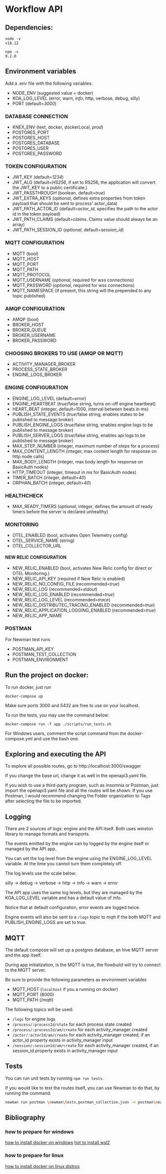 # Workflow API
## Dependencies:

```
node -v
v18.12

npm -v
9.2.0
```

## Environment variables

Add a .env file with the following variables:

- NODE_ENV (suggested value = docker)
- KOA_LOG_LEVEL (error, warn, *info*, http, verbose, debug, silly)
- PORT (default=*3000*)

### DATABASE CONNECTION

- KNEX_ENV (text, docker, dockerLocal, *prod*)
- POSTGRES_PORT
- POSTGRES_HOST
- POSTGRES_DATABASE
- POSTGRES_USER
- POSTGRES_PASSWORD

### TOKEN CONFIGURATION

- JWT_KEY (default=*1234*)
- JWT_ALG (default=*HS256*, if set to RS256, the application will convert the JWT_KEY to a public certificate.)
- JWT_PASSTHROUGH (boolean, default=*true*)
- JWT_EXTRA_KEYS (_optional_, defines extra properties from token payload that should be sent to process' actor_data)
- JWT_PATH_ACTOR_ID (default=*actor_id*, specifies the path to the actor id in the token payload)
- JWT_PATH_CLAIMS (default=*claims*. Claims value should always be an array)
- JWT_PATH_SESSION_ID (_optional_, default=*session_id*)

### MQTT CONFIGURATION

- MQTT (bool)
- MQTT_HOST
- MQTT_PORT
- MQTT_PATH
- MQTT_PROTOCOL
- MQTT_USERNAME (_optional_, required for wss connections)
- MQTT_PASSWORD (_optional_, required for wss connections)
- MQTT_NAMESPACE (if present, this string will the prepended to any topic published)

### AMQP CONFIGURATION

- AMQP (bool)
- BROKER_HOST
- BROKER_QUEUE
- BROKER_USERNAME
- BROKER_PASSWORD 

### CHOOSING BROKERS TO USE (AMQP OR MQTT)

- ACTIVITY_MANAGER_BROKER
- PROCESS_STATE_BROKER
- ENGINE_LOGS_BROKER

### ENGINE CONFIGURATION

- ENGINE_LOG_LEVEL (default=*error*)
- ENGINE_HEARTBEAT (*true*/false string, turns on-off engine heartbeat)
- HEART_BEAT (integer, default=1000, interval between beats in ms)
- PUBLISH_STATE_EVENTS (*true*/false string, enables states to be published to message broker)
- PUBLISH_ENGINE_LOGS (*true*/false string, enables engine logs to be published to message broker)
- PUBLISH_SERVER_LOGS (*true*/false string, enables api logs to be published to message broker)
- MAX_STEP_NUMBER (integer, maximum number of steps for a process)
- MAX_CONTENT_LENGTH (integer, max content length for response on http node calls)
- MAX_BODY_LENGTH (integer, max body length for response on BasicAuth nodes)
- HTTP_TIMEOUT (integer, timeout in ms for BasicAuth nodes)
- TIMER_BATCH (integer, default=*40*)
- ORPHAN_BATCH (integer, default=*40*)

### HEALTHCHECK

- MAX_READY_TIMERS (_optional_, integer, defines the amount of ready timers before the server is declared unhealthy)

### MONITORING

- OTEL_ENABLED (bool, activates Open Telemetry config)
- OTEL_SERVICE_NAME (string)
- OTEL_COLLECTOR_URL

#### NEW RELIC CONFIGURATION

- NEW_RELIC_ENABLED (bool, activates New Relic config for direct or OTEL Monitoring.)
- NEW_RELIC_API_KEY (required if New Relic is enabled)
- NEW_RELIC_NO_CONFIG_FILE (recommended=*true*)
- NEW_RELIC_LOG (recommended=*stdout*)
- NEW_RELIC_LOG_ENABLED (recommended=*true*)
- NEW_RELIC_LOG_LEVEL (recommended=*trace*)
- NEW_RELIC_DISTRIBUTEC_TRACING_ENABLED (recommended=*true*)
- NEW_RELIC_APPLICATION_LOGGING_ENABLED (recommended=*true*)
- NEW_RELIC_APP_NAME

### POSTMAN

For Newman test runs

- POSTMAN_API_KEY
- POSTMAN_TEST_COLLECTION
- POSTMAN_ENVIRONMENT

## Run the project on docker:

To run docker, just run

```
docker-compose up
```

Make sure ports 3000 and 5432 are free to use on your localhost.

To run the tests, you may use the command below:

```
docker-compose run -T app ./scripts/run_tests.sh
```

For Windows users, comment the script command from the docker-compose.yml and use the bash one.

## Exploring and executing the API

To explore all possible routes, go to http://localhost:3000/swagger

If you change the base url, change it as well in the openapi3.yaml file.

If you wish to use a third-party program, such as Insomnia or Postman, just import the openapi3.yaml file and all the routes will be shown. If you use Postman, I would recommend changing the Folder organization to Tags after selecting the file to be imported.

## Logging

There are 2 sources of logs: engine and the API itself. Both uses winston library to manage formats and transports.

The events emitted by the engine can by logged by the engine itself or managed by the API app.

You can set the log level from the engine using the ENGINE_LOG_LEVEL variable. At the time you cannot turn them completely off.

The log levels use the scale below:

silly -> debug -> verbose -> http -> info -> warn -> error

The API app uses the same log levels, but they are managed by the KOA_LOG_LEVEL variable and has a default value of info.

Notice that at default configuration, error events are logged twice.

Engine events will also be sent to a ```/logs``` topic to mqtt if the both MQTT and PUBLISH_ENGINE_LOGS are set to true.

## MQTT

The default compose will set up a postgres database, an hive MQTT server and the app itself.

During app initialization, is the MQTT is true, the flowbuild will try to connect to the MQTT server.

Be sure to provide the following parameters as environment variables

- MQTT_HOST (```localhost``` if you a running on docker)
- MQTT_PORT (8000)
- MQTT_PATH (/mqtt)

The following topics will be used:
- ```/logs``` for engine logs
- ```/process/:processId/state``` for each process state created
- ```/process/:processId/am/create``` for each activity_manager created
- ```/actor/:actorId/am/create``` for each activity_manager created, if an actor_id property exists in activity_manager input
- ```/session/:sessionId/am/create``` for each activity_manager created, if an session_id property exists in activity_manager input

## Tests

You can run unit tests by running ```npm run tests```.

If you would like to test the routes itself, you can use Newman to do that, by running the command.

```bash
newman run postman \newman\tests.postman_collection.json -e postman\newman\local_environment.json
``` 
## Bibliography

### how to prepare for windows

[how to install docker on windows](https://docs.docker.com/docker-for-windows/install/)
[hot to install wsl2](https://docs.microsoft.com/pt-br/windows/wsl/install-win10)

### how to prepare for linux

[how to install docker on linux distros](https://docs.docker.com/engine/install/)


